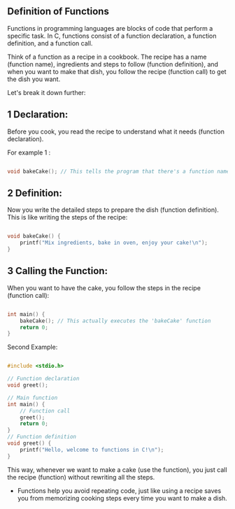 ## Definition of Functions

Functions in programming languages are blocks of code that perform a specific task. In C, functions consist of a function declaration, a function definition, and a function call.


Think of a function as a recipe in a cookbook. The recipe has a name (function name), ingredients and steps to follow (function definition), and when you want to make that dish, you follow the recipe (function call) to get the dish you want.

Let's break it down further:

## 1 Declaration: 

Before you cook, you read the recipe to understand what it needs (function declaration). 

For example 1 :


```c

void bakeCake(); // This tells the program that there's a function named 'bakeCake' which will be defined later

```

## 2 Definition:

Now you write the detailed steps to prepare the dish (function definition). This is like writing the steps of the recipe:

```c

void bakeCake() {
    printf("Mix ingredients, bake in oven, enjoy your cake!\n");
}

```

## 3 Calling the Function:

When you want to have the cake, you follow the steps in the recipe (function call):

```c

int main() {
    bakeCake(); // This actually executes the 'bakeCake' function
    return 0;
}

```
Second Example:

```c

#include <stdio.h>

// Function declaration
void greet();

// Main function
int main() {
    // Function call
    greet();
    return 0;
}
// Function definition
void greet() {
    printf("Hello, welcome to functions in C!\n");
}
```
This way, whenever we want to make a cake (use the function), you just call the recipe (function) without rewriting all the steps. 
- Functions help you avoid repeating code, just like using a recipe saves you from memorizing cooking steps every time you want to make a dish.